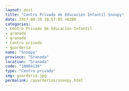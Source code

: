 ```yaml
---
layout: post
title: "Centro Privado de Educación Infantil Snoopy"
date: 2017-09-20 20:57:05 +0200
categories:
- Centro Privado de Educación Infantil
- granada
- granada
- Centro privado
- guarderia
name: "Snoopy"
province: "Granada"
location: "Granada"
code: "18004136"
type: "Centro privado"
img: guarderia.jpg
permalink: /guarderias/snoopy.html
---
```

